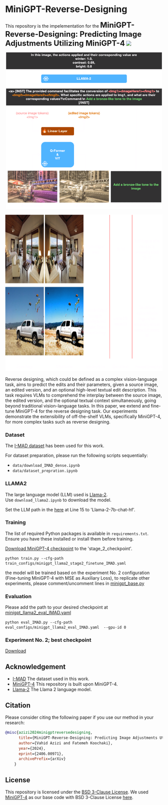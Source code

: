 # MiniGPT-Reverse-Designing

This repository is the impelementation for the <font size='5'>**MiniGPT-Reverse-Designing: Predicting Image Adjustments Utilizing MiniGPT-4**</font> <a href='https://arxiv.org/abs/2406.00971'><img src='https://img.shields.io/badge/Paper-Arxiv-red'></a>

<p align="center">
      <img src=figs/model.png width=500, height=500>
</p>
<p align="center">
      <img src=figs/output_sample.png width=800, height=500>
</p>

Reverse designing,  which could be defined as a complex vision-language task, aims to predict the edits and their parameters, given a source image, an edited version, and an optional high-level textual edit description. This task requires VLMs to comprehend the interplay between the source image, the edited version, and the optional textual context simultaneously, going beyond traditional vision-language tasks. In this paper, we extend and fine-tune MiniGPT-4 for the reverse designing task. Our experiments demonstrate the extensibility of off-the-shelf VLMs, specifically  MiniGPT-4, for more complex tasks such as reverse designing.

### Dataset
The [I-MAD dataset](https://gamma.umd.edu/researchdirections/affectivecomputing/tame_rd/) has been used for this work.

For dataset preparation, please run the following scripts sequentially:
- `data/download_IMAD_dense.ipynb`
- `data/dataset_prepration.ipynb`

### LLAMA2
The large language model (LLM) used is [Llama-2](https://huggingface.co/meta-llama/Llama-2-7b-chat-hf).  
Use `download_llama2.ipynb` to download the model. 

Set the LLM path in the [here](minigpt4/configs/models/minigpt4_llama2.yaml#L15) at Line 15 to 'Llama-2-7b-chat-hf'.

### Training
The list of required Python packages is available in `requirements.txt`. Ensure you have these installed or install them before training.

[Download MiniGPT-4 checkpoint](https://drive.google.com/file/d/11nAPjEok8eAGGEG1N2vXo3kBLCg0WgUk/view?usp=sharing) to the 'stage_2_checkpoint'.

```
python train.py --cfg-path train_configs/minigpt_llama2_stage2_finetune_IMAD.yaml
```
the model will be trained based on the experiment No. 2 configuration (Fine-tuning MiniGPT-4 with MSE as Auxiliary Loss), to replicate other experiments, please comment/uncomment lines in [minigpt_base.py](minigpt4/models/minigpt_base.py#L436-L471)

### Evaluation
Please add the path to your desired checkpoint at [minigpt_llama2_eval_IMAD.yaml](eval_configs/minigpt_llama2_eval_IMAD.yaml#L10)
```
python eval_IMAD.py --cfg-path eval_configs/minigpt_llama2_eval_IMAD.yaml  --gpu-id 0
```

### Experiment No. 2; best checkpoint
[Download](https://drive.google.com/file/d/1P-JrX5_iBvTJH7a933H9_T5_Q7mbAFta/view?usp=sharing)

## Acknowledgement
+ [I-MAD](https://gamma.umd.edu/researchdirections/affectivecomputing/tame_rd/) The dataset used in this work.
+ [MiniGPT-4](https://github.com/Vision-CAIR/MiniGPT-4) This repository is built upon MiniGPT-4.
+ [Llama-2](https://huggingface.co/meta-llama/Llama-2-7b-chat-hf) The Llama 2 language model.

## Citation
Please consider citing the following paper if you use our method in your research:
```bibtex
@misc{azizi2024minigptreversedesigning,
      title={MiniGPT-Reverse-Designing: Predicting Image Adjustments Utilizing MiniGPT-4}, 
      author={Vahid Azizi and Fatemeh Koochaki},
      year={2024},
      eprint={2406.00971},
      archivePrefix={arXiv}
    }
```

## License
This repository is licensed under the [BSD 3-Clause License](LICENSE).
We used [MiniGPT-4](https://github.com/Vision-CAIR/MiniGPT-4) as our base code with BSD 3-Clause License [here](LICENSE.md).

